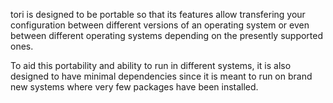 tori is designed to be portable so that its features allow transfering your configuration between different versions of an operating system or even between different operating systems depending on the presently supported ones.

To aid this portability and ability to run in different systems, it is also designed to have minimal dependencies since it is meant to run on brand new systems where very few packages have been installed.
